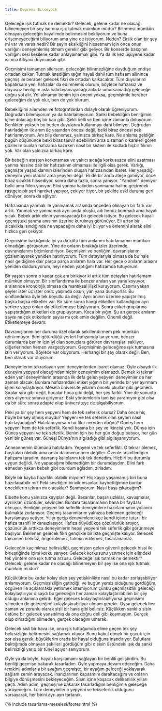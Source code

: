 ```yaml
---
title: Depremi Bilseydik
---
```


Geleceğe ışık tutmak ne demektir? Gelecek, gelene kadar ne olacağı bilinemeyen
bir şey ise ona ışık tutmak mümkün müdür? Bilinmesi mümkün olmayan geleceğin
hayalimde belirmesini bekliyorum ve buna erişemeyeceğimi biliyorum ama yine de
istiyorum. Neden? Eksik olan bir şey mi var ve varsa nedir? Bir şeyin
eksikliğini hissetmem için önce onun varlığını deneyimlemiş olmam gerekir gibi
geliyor. Bir konserde basçının varlığını sesi kesilene kadar anlayamamak gibi.
Ya da ilk kez üşüyene kadar ısınma ihtiyacı duymamak gibi.

Geçmişimi tamamen silersem, geleceğin bilinmezliğine duyduğum endişe ortadan
kalkar. Tutmak istediğim ışığın hayali dahil tüm hafızam silinince geçmiş ile
beraber gelecek fikri de ortadan kalkacaktır. Tüm duyularımı kapatırsam yeni
hafızalar da edinmemiş olurum, böylece hafızasız ve duyusuz benliğim asla
hatırlayamayacağı anlarla umursamadığı geleceğe doğru yol alır. Yol almamın
benim için önemi yoksa, geçmişimle beraber geleceğim de yok olur, ben de yok
olurum.

Bebekliğimi ailemden ve fotoğraflardan dolaylı olarak öğreniyorum. Doğrudan
bilemiyorum ya da hatırlamıyorum. Sanki bebekliğim benliğimin içine dolacağı boş
bir kap gibi. Şekli belli ve ben içine zamanla doluyorum. Benlikten yoksun bu
beden duyularını kullanmayı dahi bilmiyor. Doğrudan hatırladığım ilk anım üç
yaşından öncesi değil, belki biraz öncesi pek hatırlamıyorum. Anı bile denemez,
yalnızca birkaç kare. Ne anlama geldiğini bugün düşününce belki biraz tasvir
edebilirim ama o zaman o kareleri gören gözlerim bunları hafızama kazırken nasıl
bir sistem ile kodladı hiçbir fikrim yok. Var olan yalnızca birkaç kare.

Bir bebeğin ateşten korkmaması ve yakıcı sıcağa korkusuzca elini uzatması yanma
hissine dair bir hafızasının olmaması ile ilgili olsa gerek. Varlığı, geçmişte
yaşadıklarının izlerinden oluşan hafızasından ibaret. Her yaşadığı deneyim yeni
olabilir ama yepyeni değil. Eli de bir anda ateşe girmiyor, önce biraz sıcaklık
hissediyor, sonra daha fazla, sonra yanıyor. "Yandım!" demiyor belki ama fiilen
yanıyor. Elini yanma halinden yanmama haline geçirecek rastgele bir seri hareket
yapıyor, çekiyor itiyor, bir şekilde eski duruma geri dönüyor, sonra da ağlıyor.

Hafızasında yanmak ile yanmamak arasında önceden olmayan bir fark var artık.
Yanmak ve yanmamak aynı anda oluştu, adı henüz konmadı ama hayali sıcak. Bebek
artık elinin yanmayacağı bir gelecek istiyor. Bu gelecek hayali geçmişteki yanma
anısının üzerine kurulmuş görünüyor. Eli artan bir sıcaklıkla ısındığında ne
yapacağını daha iyi biliyor ve önlemini alarak elini hızlıca geri çekiyor.

Geçmişime baktığımda iyi ya da kötü tüm anılarımı hatırlamamın mümkün olmadığını
görüyorum. Yine de onların bıraktığı izler üzerimde, davranışlarımı
biçimlendiriyor. Geçmişimi ve benliğimi davranışlarımı gözlemleyerek yeniden
hatırlıyorum. Tüm detaylarıyla olmasa da bu hale nasıl geldiğime dair parça
parça anılarım hala var. Her gece o anıların arasını yeniden dolduruyorum, neyi
neden yaptığımı hafızamda tutuyorum.

Bir yaştan sonra o kadar çok anı birikiyor ki artık tüm detayları hatırlamam
mümkün olmuyor. Bir sınıflandırma ile benzer anıları yan yana koyuyor,
aralarında kronolojik olmasa da mantıksal ilişki kuruyorum. Canımı yakan şeyler
ister üç ister onüç yaşımda olsun, yan yana duruyorlar. Bu sınıflandırma öyle
tek boyutlu da değil. Aynı anının üzerine yapıştırılmış başka başka etiketler
var. Bir süre sonra hangi etiketleri kullandığımı ayrı yerlere yazıp onları da
etiketlemeye başlıyorum. Sonra etiket gruplarına yapıştırdığım etiketleri de
grupluyorum. Koca bir yığın. Şu an gerçek anıların sayısı mı çok etiketlerin
sayısı mı çok emin değilim. Önemli değil. Etiketlemeye devam.

Davranışlarımı her duruma özel olarak şekillendirmem pek mümkün görünmüyor. Beni
götürdüğü yerleri hafızamda tarıyorum, benzer durumlarda benim için iyi olan
sonuçlara götüren davranışları saklıyor, diğerlerinden hemen vazgeçiyorum.
Geçmişimin geleceğime ışık tutmasına izin veriyorum. Böylece var oluyorum.
Herhangi bir şey olarak değil. Ben, ben olarak var oluyorum.

Deneyimlerim tekrarlayan yeni deneyimlerden ibaret olamaz. Öyle olsaydı ilk
deneyim yepyeni olacağından hiçbir deneyimim olamazdı. Demek ki tekrar eden yeni
deneyimlerin arasında ilk defa gelen yepyeni deneyimler de her zaman olacak.
Bunlara hafızamdaki etiket yığının bir yerinde bir yer ayırmam işleri
kolaylaştırıyor. Mesela üniversite yıllarım önceki okullar gibi geçmedi. Sıralar
sıra gibi değil, hocalar hoca gibi değil, her şey farklı. Yine de sonuçta ders
alıyoruz sınava giriyoruz. Eski yöntemlerim tam işe yaramıyor gibi olsa da bir
süre sonra adapte olup üniversiteye de alışabiliyorum.

Peki ya bir şey hem yepyeni hem de tek seferlik olursa? Daha önce hiç böyle bir
şey olmuş muydu? Yepyeni ve tek seferlik olan şeyleri nasıl hatırlayacağım?
Hatırlamıyorsam bu fikir nereden doğdu? Güneş hem yepyeni hem de tek seferlik.
Kendi başına bir şey ve ikincisi yok. Dünya için Güneş yepyeni ve tek seferlik.
Benim için ise her gün doğup batıyor, her gün yeni bir güneş var. Güneşi
Dünya'nın algıladığı gibi algılayamıyorum.

Anneannemin ölümünü hatırladım. Yepyeni ve tek seferlikti. O tekrar ölemez,
başkaları ölebilir ama onlar da anneannem değiller. Özenle tasniflediğim
hafızamı taradım, davranış kalıplarını tek tek denedim. Hiçbiri bu durumla uygun
değildi. Ne yapacağımı bilemediğim bir durumdaydım. Elini fark etmeden yakan
bebek gibi oturdum ağladım, zırladım.

Böyle bir kayba hazırlıklı olabilir miydim? Hiç kayıp yaşamamış biri buna
hazırlanabilir mi? Peki sevdiğim biricik insanları kaybettiğimde bunlar
öncekilerin tekrarı mı olacaklar? Sanmıyorum. Nasıl başa çıkacağım?

Elbette konu yalnızca kayıplar değil. Başarılar, başarısızlıklar, kavuşmalar,
ayrılıklar, üzüntüler, sevinçler. Bunlara tasalanmanın bana bir faydası olmuyor.
Benliğim yepyeni tek seferlik deneyimlere hazırlanmanın yollarını bulmakta
zorlanıyor. Geçmiş tasarımlarım yalnızca beklenen geleceği karşılamaya yetiyor.
Yıllar geçip deneyimlendikçe kendi içinde tutarlı bir hafıza tasnifi
imkansızlaşıyor. Hafıza büyüdükçe çözünürlük artıyor, çözünürlük arttıkça
deneyimlerin hepsi yepyeni tek seferlik gibi görünmeye başlıyor. Beklenen
gelecek fikri gençlikle birlikte geçmişte kalıyor. Gelecek tamamen belirsiz,
öngörülemez, tahmin edilemez, tasarlanamaz.

Geleceğin kaçınılmaz belirsizliği, geçmişten gelen güvenli gelecek hissi ile
birleştiğinde içimi korku sarıyor. Gelecek korkusunu yenmek için elimdeki tek
yöntem ona ışık tutma arzusu. Geleceğe ışık tutmak ne demektir? Gelecek, gelene
kadar ne olacağı bilinemeyen bir şey ise ona ışık tutmak mümkün müdür?

Küçüklükte bu kadar kolay olan şey yetişkinlikte nasıl bu kadar zorlaşabiliyor
anlamıyorum. Geçmişsizliğin getirdiği, ve bugün yersiz olduğunu gördüğüm,
özgüven ile açıklamakla yetinmek istemiyorum çünkü geçmişsizlik geleceği
kolaylaştırıyor olsaydı bu geleceğin her zaman kolaylaştırılabilen bir şey
olduğu anlamına gelirdi. Eğer gelecek kolaylaştırılabiliyorsa geçmişimi silmeden
de geleceğimi kolaylaştırabiliyor olmam gerekir. Oysa gelecek her zaman ve
zorunlu olarak sisli bir hava gibi belirsiz. Küçükken sanki o sisin üstüne bir
gelecek yansıtılmış da ona doğru deli gibi koşmuşum. Gerçek olup olmadığını
bilmeden, gerçek olacağını umarak.

Gelecek sisli bir hava ise, ona ışık tuttuğumda elime geçen tek şey
belirsizliğin belirmesini sağlamak oluyor. Bunu kabul etmek bir çocuk için zor
olsa gerek, büyüklerim orada bir hayal olduğuna inandırıyor. Bulutlara
baktığımda olmayan şekilleri gördüğüm gibi o sisin üstündeki ışık da sanki
belirsizliği yarıp bir tünel açıyor sanıyorum.

Öyle ya da böyle, hayatı karşılamamı sağlayan bir benlik geliştirdim. Bu benliği
geçmişe bakarak tasarladım. Öyle yapmaya devam edeceğim. Daha temkinli adımlarla
bir ayağım geçmişte, bir ayağım geleceği yoklayarak sağlam zemin arayacak.
İnançlarımın kapsamını daraltacağım ve onların bilgiye dönüşmesini bekleyeceğim.
Sisin içine koşacak delikanlılık yılları geçti. Adım adım, geçmişime bakarak
tasarladığım benliğimle geleceğe yürüyeceğim. Tüm deneyimlerin yepyeni ve
tekseferlik olduğunu varsayarak, her birini ayrı ayrı tartarak.

{% include tasarlama-meselesi/footer.html %}

